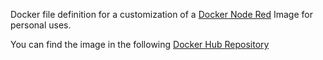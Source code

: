 Docker file definition for a customization of a [Docker Node Red](https://hub.docker.com/r/nodered/node-red) Image for personal uses.

You can find the image in the following [Docker Hub Repository](https://hub.docker.com/repository/docker/rmoliva/node-red/general)
